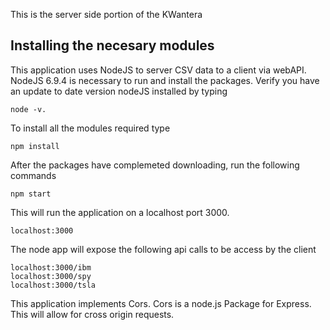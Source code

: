 This is the server side portion of the KWantera 
## Installing the necesary modules 
This application uses NodeJS to server CSV data to a client via webAPI.   NodeJS 6.9.4 is necessary to run and install the packages.  Verify you have an update to date version nodeJS installed by typing 
```
node -v.  
```

To install all the modules required type
```
npm install
```

After the packages have complemeted downloading, run the following commands
```
npm start
```

This will run the application on a localhost port 3000. 
```
localhost:3000
```
The node app will expose the following api calls to be access by the client 
```
localhost:3000/ibm
localhost:3000/spy
localhost:3000/tsla
```
This application implements Cors. 
Cors is a node.js Package for Express.  This will allow for cross origin requests.
